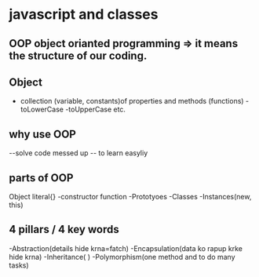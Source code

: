 # javascript and classes

## OOP object orianted programming => it means the structure of our coding.

## Object 
- collection (variable, constants)of properties and methods (functions)
-toLowerCase
-toUpperCase etc.


## why use OOP
--solve code messed up -- to learn easyliy 

## parts of OOP
Object literal{}
-constructor function
-Prototyoes
-Classes
-Instances(new, this)

## 4 pillars    /   4 key words
-Abstraction(details hide krna=fatch)
-Encapsulation(data ko rapup krke hide krna)
-Inheritance( )
-Polymorphism(one method and to do many tasks)